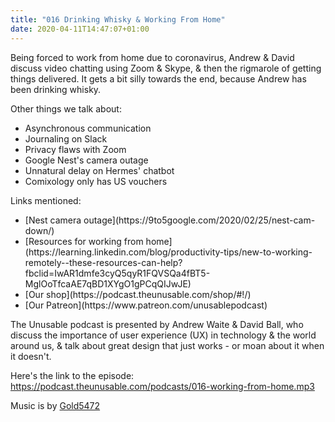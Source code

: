 ```yaml
---
title: "016 Drinking Whisky & Working From Home"
date: 2020-04-11T14:47:07+01:00
---
```


Being forced to work from home due to coronavirus, Andrew & David discuss video chatting using Zoom & Skype, & then the rigmarole of getting things delivered. 
It gets a bit silly towards the end, because Andrew has been drinking whisky. 

Other things we talk about:
<ul>
<li>Asynchronous communication</li>
<li>Journaling on Slack</li>
<li>Privacy flaws with Zoom</li>
<li>Google Nest's camera outage</li>
<li>Unnatural delay on Hermes' chatbot</li>
<li>Comixology only has US vouchers</li>


</ul>

Links mentioned:
<ul>

<li>[Nest camera outage](https://9to5google.com/2020/02/25/nest-cam-down/)</li>
<li>[Resources for working from home](https://learning.linkedin.com/blog/productivity-tips/new-to-working-remotely--these-resources-can-help?fbclid=IwAR1dmfe3cyQ5qyR1FQVSQa4fBT5-MglOoTfcaAE7qBD1XYgO1gPCqQIJwJE)</li>
<li>[Our shop](https://podcast.theunusable.com/shop/#!/)</li>
<li>[Our Patreon](https://www.patreon.com/unusablepodcast)</li>
</ul>

The Unusable podcast is presented by Andrew Waite & David Ball, who discuss the importance of user experience (UX) in technology & the world around us, & talk about great design that just works - or moan about it when it doesn't.

Here's the link to the episode: https://podcast.theunusable.com/podcasts/016-working-from-home.mp3

Music is by [Gold5472](https://gold5472.newgrounds.com/)